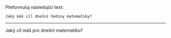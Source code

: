 Přeformuluj následující text:

```
Jaký máš cíl dnešní hodiny matematiky?
```

---

<!-- chatcmpl-749Zrc4tdtgk6LZWXgS97VhVzhStw -->

Jaký cíl máš pro dnešní matematiku?

